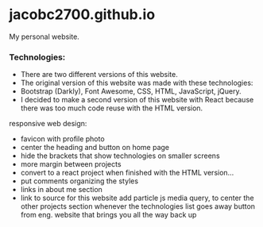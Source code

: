 # jacobc2700.github.io

My personal website.

### Technologies:

- There are two different versions of this website.
- The original version of this website was made with these technologies:
- Bootstrap (Darkly), Font Awesome, CSS, HTML, JavaScript, jQuery.
- I decided to make a second version of this website with React because there was too much code reuse with the HTML version.

responsive web design:

- favicon with profile photo
- center the heading and button on home page
- hide the brackets that show technologies on smaller screens
- more margin between projects
- convert to a react project when finished with the HTML version...
- put comments organizing the styles
- links in about me section
- link to source for this website
  add particle js
  media query, to center the other projects section whenever the technologies list goes away
  button from eng. website that brings you all the way back up
